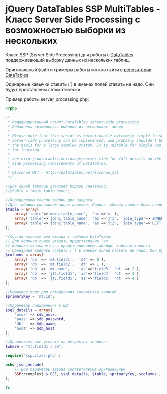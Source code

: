 # jQuery DataTables SSP MultiTables - Класс Server Side Processing с возможностью выборки из нескольких 

Класс SSP (Server Side Processing) для работы с [DataTables](https://datatables.net/) поддерживающий выборку данных из нескольких таблиц. 

Оригинальный файл и примеры работы можно найти в [репозитории DataTables](https://github.com/DataTables/DataTables)

Одинарные кавычки ставить (`) в именах полей ставить не надо. Они будут проставлены автоматически. 

Пример работы server_processing.php: 

```php
<?php 

/*
 * Модифицированный скрипт DataTables server-side processing.
 * Добавлена возможность выборки из нескольких таблиц 
 * 
 * Please note that this script is intentionally extremely simple to show how
 * server-side processing can be implemented, and probably shouldn't be used as
 * the basis for a large complex system. It is suitable for simple use cases as
 * for learning.
 *
 * See http://datatables.net/usage/server-side for full details on the server-
 * side processing requirements of DataTables.
 *
 * @license MIT - http://datatables.net/license_mit
 */

//Для одной таблицы работает родной синтаксис:
//$table = "main_table_name";

//Определеяем список таблиц для запроса
//Для таблицы указываем представление. Первая таблица должна быть главной. 
$table = array(
    array('table'=>'main_table_name',  'as'=>'mt'),    
    array('table'=>'join1_table_name', 'as'=>'jt1', 'join_type'=>'INNER', 'join_on'=>'mt.field  = jt1.field'),
    array('table'=>'join2_table_name', 'as'=>'jt2', 'join_type'=>'LEFT',  'join_on'=>'mt.field1 = jt2.field')
); 

//Состав колонок для вывода в таблице DataTables
// Для колонки лучше указать представление 'as'
// Колонка указывается с представлиением таблицы: таблица.колонка
// Одинарные кавычки ставить (`) в именах полей ставить не надо. Они будут проставлены при формировнии текста запроса автоматически.  
$columns = array(
    array( 'db' => 'mt.field1',  'dt' => 0 ),
    array( 'db' => 'mt.field2',  'dt' => 1 ),    
    array( 'db' => 'mt.name',    'as'=>'field3', 'dt' => 2 ),    
    array( 'db' => 'jt1.field1', 'as'=>'field4', 'dt' => 3 ),
    array( 'db' => 'jt2.field5', 'as'=>'field5', 'dt' => 4 )       
);

//Ключевое поле для определения количества записей
$primaryKey = 'mt.id';

//Параметры подключения к БД
$sql_details = array(
    'user' => $db_user,
    'pass' => $db_password,
    'db'   => $db_name,
    'host' => $db_host
);

//Дополнительные условия на результат запроса. 
$where = "mt.field1 > 10";

require('ssp.class.php' );

echo json_encode(
	// Все параметры вызова соответствуют оригинальным
    SSP::complex( $_GET, $sql_details, $table, $primaryKey, $columns , '', $where)
);

?>
```


